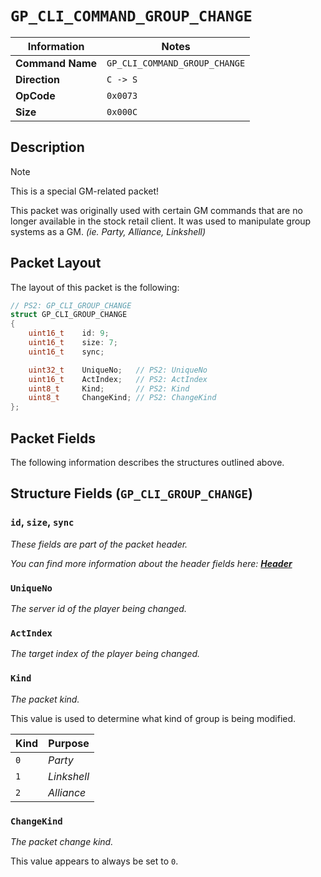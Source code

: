 # `GP_CLI_COMMAND_GROUP_CHANGE`

| Information               | Notes |
|---                        |---    |
| **Command Name**          | `GP_CLI_COMMAND_GROUP_CHANGE` |
| **Direction**             | `C -> S` |
| **OpCode**                | `0x0073` |
| **Size**                  | `0x000C` |

## Description

> [!NOTE]
> This is a special GM-related packet!

This packet was originally used with certain GM commands that are no longer available in the stock retail client. It was used to manipulate group systems as a GM. _(ie. Party, Alliance, Linkshell)_

## Packet Layout

The layout of this packet is the following:

```cpp
// PS2: GP_CLI_GROUP_CHANGE
struct GP_CLI_GROUP_CHANGE
{
    uint16_t    id: 9;
    uint16_t    size: 7;
    uint16_t    sync;

    uint32_t    UniqueNo;   // PS2: UniqueNo
    uint16_t    ActIndex;   // PS2: ActIndex
    uint8_t     Kind;       // PS2: Kind
    uint8_t     ChangeKind; // PS2: ChangeKind
};
```

## Packet Fields

The following information describes the structures outlined above.

## Structure Fields (`GP_CLI_GROUP_CHANGE`)

### `id`, `size`, `sync`

_These fields are part of the packet header._

_You can find more information about the header fields here: [**Header**](/world/HEADER.md)_

### `UniqueNo`

_The server id of the player being changed._

### `ActIndex`

_The target index of the player being changed._

### `Kind`

_The packet kind._

This value is used to determine what kind of group is being modified.

| Kind | Purpose |
| --- | --- |
| `0` | _Party_ |
| `1` | _Linkshell_ |
| `2` | _Alliance_ |

### `ChangeKind`

_The packet change kind._

This value appears to always be set to `0`.
